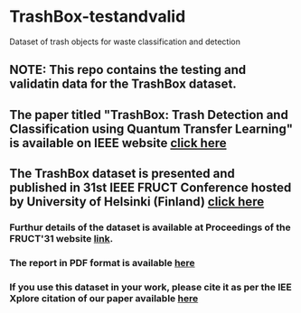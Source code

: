 # TrashBox-testandvalid
Dataset of trash objects for waste classification and detection
## NOTE: This repo contains the testing and validatin data for the TrashBox dataset. ##
## **The paper titled "TrashBox: Trash Detection and Classification using Quantum Transfer Learning" is available on IEEE website [click here](https://ieeexplore.ieee.org/abstract/document/9770922)** ##
## **The TrashBox dataset is presented and published in 31st IEEE FRUCT Conference hosted by University of Helsinki (Finland) [click here](https://fruct.org/program31)** ##
### **Furthur details of the dataset is available at Proceedings of the FRUCT'31 website [link](https://fruct.org/publications/fruct31/).** ###

### **The report in PDF format is available [here](https://fruct.org/publications/fruct31/files/Kum.pdf)** ###

### **If you use this dataset in your work, please cite it as per the IEE Xplore citation of our paper available [here](https://ieeexplore.ieee.org/abstract/document/9770922)** ###


